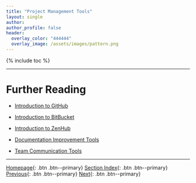```yaml
---
title: "Project Management Tools"
layout: single
author:
author_profile: false
header:
  overlay_color: "444444"
  overlay_image: /assets/images/pattern.png
---
```


{% include toc %}









___
# Further Reading
* [Introduction to GitHub](02A-intro-to-github)
* [Introduction to BitBucket](02B-intro-to-bitbucket)
* [Introduction to ZenHub](02C-intro-to-zenhub)

* [Documentation Improvement Tools](03-documentation-improvement-tools)
* [Team Communication Tools](04-team-communication-tools)


___

[Homepage](../index.md){: .btn  .btn--primary}
[Section Index](00-ProjectManagement-LandingPage){: .btn  .btn--primary}
[Previous](01-intro-to-project-management){: .btn  .btn--primary}
[Next](02A-intro-to-github){: .btn  .btn--primary}
